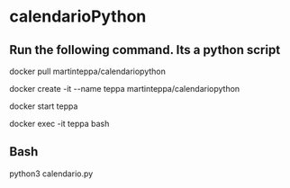 # calendarioPython

## Run the following command. Its a python script

docker pull  martinteppa/calendariopython

docker create -it --name teppa martinteppa/calendariopython

docker start teppa

docker exec -it teppa bash

## Bash

python3 calendario.py



